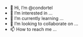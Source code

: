 - 👋 Hi, I’m @condortel
- 👀 I’m interested in ...
- 🌱 I’m currently learning ...
- 💞️ I’m looking to collaborate on ...
- 📫 How to reach me ...

<!---
condortel/condortel is a ✨ special ✨ repository because its `README.md` (this file) appears on your GitHub profile.
You can click the Preview link to take a look at your changes.
--->
